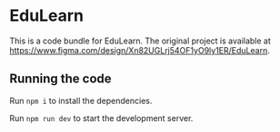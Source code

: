 
  # EduLearn

  This is a code bundle for EduLearn. The original project is available at https://www.figma.com/design/Xn82UGLrj54OF1yO9ly1ER/EduLearn.

  ## Running the code

  Run `npm i` to install the dependencies.

  Run `npm run dev` to start the development server.
  